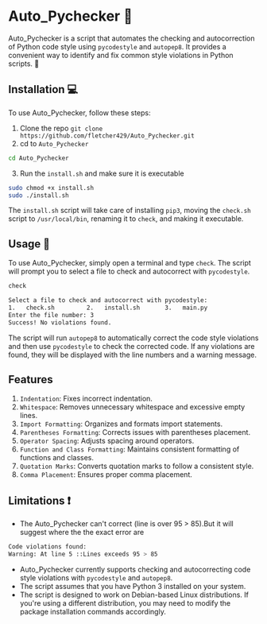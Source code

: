 # Auto_Pychecker :mag_right:

Auto_Pychecker is a script that automates the checking and autocorrection of Python code style using `pycodestyle` and `autopep8`. It provides a convenient way to identify and fix common style violations in Python scripts. :rocket:

## Installation :computer:

To use Auto_Pychecker, follow these steps:

1. Clone the repo `git clone https://github.com/fletcher429/Auto_Pychecker.git`
2. cd to `Auto_Pychecker`

```bash
cd Auto_Pychecker
```

3. Run the `install.sh` and make sure it is executable

```bash
sudo chmod +x install.sh
sudo ./install.sh
```

The `install.sh` script will take care of installing `pip3`, moving the `check.sh` script to `/usr/local/bin`, renaming it to `check`, and making it executable.

## Usage :memo:

To use Auto_Pychecker, simply open a terminal and type `check`. The script will prompt you to select a file to check and autocorrect with `pycodestyle`.
```bash
check
```
```bash
Select a file to check and autocorrect with pycodestyle:
1.   check.sh         2.   install.sh       3.   main.py                    
Enter the file number: 3
Success! No violations found.
```
The script will run `autopep8` to automatically correct the code style violations and then use `pycodestyle` to check the corrected code. If any violations are found, they will be displayed with the line numbers and a warning message.
## Features
1. `Indentation`: Fixes incorrect indentation.
2. `Whitespace`: Removes unnecessary whitespace and excessive empty lines.
3. `Import Formatting`: Organizes and formats import statements.
4. `Parentheses Formatting`: Corrects issues with parentheses placement.
5. `Operator Spacing`: Adjusts spacing around operators.
6. `Function and Class Formatting`: Maintains consistent formatting of functions and classes.
7. `Quotation Marks`: Converts quotation marks to follow a consistent style.
8. `Comma Placement`: Ensures proper comma placement.

## Limitations :exclamation:
- The Auto_Pychecker can't correct (line is over 95 > 85).But it will suggest where the the exact error are
```bash
Code violations found:
Warning: At line 5 ::Lines exceeds 95 > 85
```
- Auto_Pychecker currently supports checking and autocorrecting code style violations with `pycodestyle` and `autopep8`.
- The script assumes that you have Python 3 installed on your system.
- The script is designed to work on Debian-based Linux distributions. If you're using a different distribution, you may need to modify the package installation commands accordingly.
